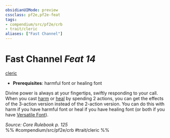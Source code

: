 ```yaml
---
obsidianUIMode: preview
cssclass: pf2e,pf2e-feat
tags:
- compendium/src/pf2e/crb
- trait/cleric
aliases: ["Fast Channel"]
---
```

# Fast Channel  *Feat 14*  
[cleric](../../Rules/traits/cleric.md)  

- **Prerequisites**: harmful font or healing font

Divine power is always at your fingertips, swiftly responding to your call. When you cast [harm](../spells/harm.md) or [heal](../spells/heal.md) by spending 2 actions, you can get the effects of the 3-action version instead of the 2-action version. You can do this with harm if you have harmful font or heal if you have healing font (or both if you have [Versatile Font](versatile-font.md)).

*Source: Core Rulebook p. 125*  
%% #compendium/src/pf2e/crb #trait/cleric %%